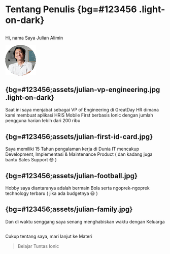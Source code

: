 # Tentang Penulis {bg=#123456 .light-on-dark}

## 
Hi, nama Saya Julian Alimin

![](assets/julian-profile.gif)


## {bg=#123456;assets/julian-vp-engineering.jpg .light-on-dark}
Saat ini saya menjabat sebagai VP of Engineering di GreatDay HR dimana kami membuat aplikasi HRIS Mobile First berbasis Ionic dengan jumlah pengguna harian lebih dari 200 ribu

## {bg=#123456;assets/julian-first-id-card.jpg}
Saya memiliki 15 Tahun pengalaman kerja di Dunia IT mencakup Development, Implementasi & Maintenance Product ( dan kadang juga bantu Sales Support 😎 )

## {bg=#123456;assets/julian-football.jpg}
Hobby saya diantaranya adalah bermain Bola serta ngoprek-ngoprek technology terbaru ( jika ada budgetnya 😃 )

## {bg=#123456;assets/julian-family.jpg}
Dan di waktu senggang saya senang menghabiskan waktu dengan Keluarga 

##
Cukup tentang saya, mari lanjut ke Materi 

> Belajar Tuntas Ionic
